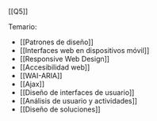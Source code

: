 [[Q5]]

Temario:
+ [[Patrones de diseño]]
+ [[Interfaces web en dispositivos móvil]]
+ [[Responsive Web Design]]
+ [[Accesibilidad web]]
+ [[WAI-ARIA]]
+ [[Ajax]]
+ [[Diseño de interfaces de usuario]]
+ [[Análisis de usuario y actividades]]
+ [[Diseño de soluciones]]